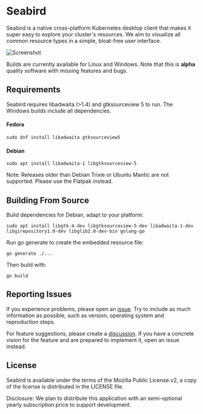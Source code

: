 # Seabird

Seabird is a native cross-platform Kubernetes desktop client that makes it super
easy to explore your cluster's resources. We aim to visualize all common
resource types in a simple, bloat-free user interface.

![Screenshot](https://getseabird.github.io/images/screenshot.png)

Builds are currently available for Linux and Windows. Note that this is
**alpha** quality software with missing features and bugs.

## Requirements

Seabird requires libadwaita (>1.4) and gtksourceview 5 to run. The Windows
builds include all dependencies.

#### Fedora

```
sudo dnf install libadwaita gtksourceview5
```

#### Debian

```
sudo apt install libadwaita-1 libgtksourceview-5
```

Note: Releases older than Debian Trixie or Ubuntu Mantic are not supported.
Please use the Flatpak instead.

## Building From Source

Build dependencies for Debian, adapt to your platform:

```
sudo apt install libgtk-4-dev libgtksourceview-5-dev libadwaita-1-dev libgirepository1.0-dev libglib2.0-dev-bin golang-go
```

Run go generate to create the embedded resource file:

```
go generate ./...
```

Then build with:

```
go build
```

## Reporting Issues

If you experience problems, please open an
[issue](github.com/getseabird/seabird/issues). Try to include as much
information as possible, such as version, operating system and reproduction
steps.

For feature suggestions, please create a
[discussion](https://github.com/getseabird/seabird/discussions). If you have a
concrete vision for the feature and are prepared to implement it, open an issue
instead.

## License

Seabird is available under the terms of the Mozilla Public License v2, a copy of
the license is distributed in the LICENSE file.

Disclosure: We plan to distribute this application with an semi-optional yearly
subscription price to support development.
